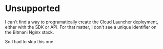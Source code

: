 # Unsupported

I can't find a way to programatically create the Cloud Launcher deployment, either with the SDK or API. For that matter, I don't see a unique identifier on the Bitmani Nginx stack.

So I had to skip this one.

